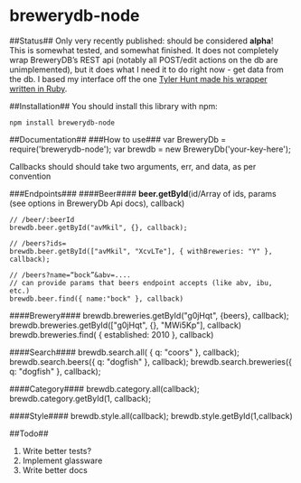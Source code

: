 brewerydb-node
================
##Status##
Only very recently published: should be considered **alpha**!     
This is somewhat tested, and somewhat finished. It does not completely wrap BreweryDB’s
REST api (notably all POST/edit actions on the db are unimplemented), but it does what I need it to do right now - get data from the db. I based my interface off the one [Tyler Hunt made his wrapper written in Ruby](https://github.com/tylerhunt/brewery_db).

##Installation##
You should install this library with npm:    

	npm install brewerydb-node
##Documentation##
###How to use###
	var BreweryDb = require('brewerydb-node');
	var brewdb = new BreweryDb('your-key-here');

Callbacks should should take two arguments, err, and data, as per convention

###Endpoints###
####Beer####
**beer.getById**(id/Array of ids, params (see options in BreweryDb Api docs),
callback)        

	// /beer/:beerId
	brewdb.beer.getById("avMkil", {}, callback);      

	// /beers?ids=
	brewdb.beer.getById(["avMkil", "XcvLTe"], { withBreweries: "Y" }, callback);     

	// /beers?name=“bock”&abv=....
	// can provide params that beers endpoint accepts (like abv, ibu, etc.)
	brewdb.beer.find({ name:"bock" }, callback)

####Brewery####
	brewdb.breweries.getById("g0jHqt", {beers}, callback);
	brewdb.breweries.getById(["g0jHqt", {}, "MWi5Kp"], callback)
	brewdb.breweries.find( { established: 2010 }, callback)

####Search####
	brewdb.search.all( { q: "coors" }, callback);
	brewdb.search.beers({ q: "dogfish" }, callback);
	brewdb.search.breweries({ q: "dogfish" }, callback);

####Category####
	brewdb.category.all(callback);
	brewdb.category.getById(1, callback);

####Style####
	brewdb.style.all(callback);
	brewdb.style.getById(1,callback)

##Todo##
1. Write better tests?
2. Implement glassware
3. Write better docs
